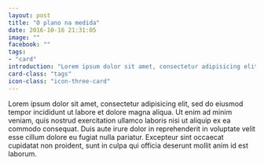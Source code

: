 ```yaml
---
layout: post
title: "O plano na medida"
date: 2016-10-16 21:31:05
image: ""
facebook: ""
tags:
- "card"
introduction: "Lorem ipsum dolor sit amet, consectetur adipisicing elit. Cumque repudiandae molestias, consequuntur ullam doloremque quasi ea aspernatur neque hic, eveniet libero! Quod veniam nostrum delectus quis aspernatur."
card-class: "tags"
icon-class: "icon-three-card"
---
```


Lorem ipsum dolor sit amet, consectetur adipisicing elit, sed do eiusmod
tempor incididunt ut labore et dolore magna aliqua. Ut enim ad minim veniam,
quis nostrud exercitation ullamco laboris nisi ut aliquip ex ea commodo
consequat. Duis aute irure dolor in reprehenderit in voluptate velit esse
cillum dolore eu fugiat nulla pariatur. Excepteur sint occaecat cupidatat non
proident, sunt in culpa qui officia deserunt mollit anim id est laborum.